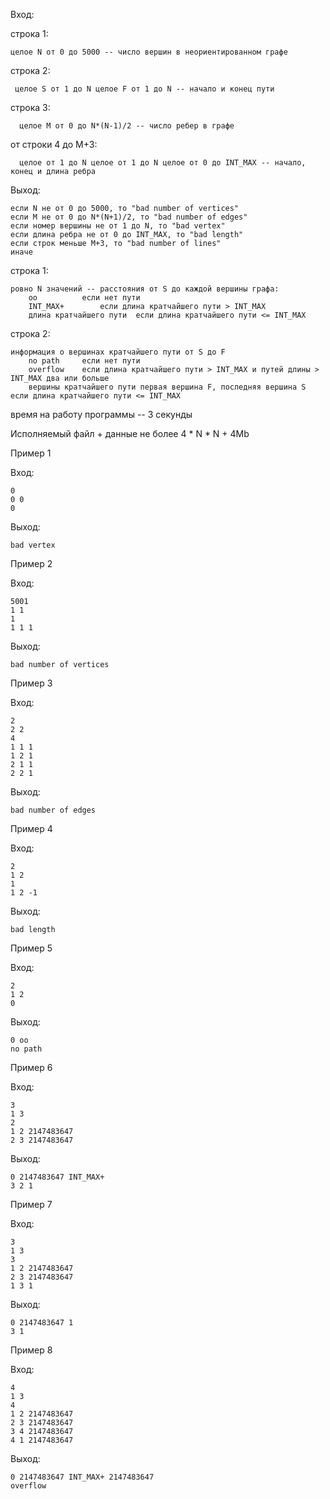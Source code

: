 Вход:

строка 1:

    целое N от 0 до 5000 -- число вершин в неориентированном графе
строка 2:
    
     целое S от 1 до N целое F от 1 до N -- начало и конец пути
строка 3:
    
      целое M от 0 до N*(N-1)/2 -- число ребер в графе
от строки 4 до M+3:
    
      целое от 1 до N целое от 1 до N целое от 0 до INT_MAX -- начало, конец и длина ребра

Выход:

	если N не от 0 до 5000, то "bad number of vertices"
	если M не от 0 до N*(N+1)/2, то "bad number of edges"
	если номер вершины не от 1 до N, то "bad vertex"
	если длина ребра не от 0 до INT_MAX, то "bad length"
	если строк меньше M+3, то "bad number of lines"
	иначе
строка 1:

	ровно N значений -- расстояния от S до каждой вершины графа:
		oo			если нет пути
		INT_MAX+		если длина кратчайшего пути > INT_MAX
		длина кратчайшего пути	если длина кратчайшего пути <= INT_MAX
строка 2:

	информация о вершинах кратчайшего пути от S до F
		no path		если нет пути
		overflow	если длина кратчайшего пути > INT_MAX и путей длины > INT_MAX два или больше
		вершины кратчайшего пути первая вершина F, последняя вершина S если длина кратчайшего пути <= INT_MAX

время на работу программы -- 3 секунды

Исполняемый файл + данные не более 4 * N * N + 4Mb

Пример 1

Вход:

    0
    0 0
    0

Выход:

    bad vertex

Пример 2

Вход:

    5001
    1 1
    1
    1 1 1
Выход:

    bad number of vertices

Пример 3

Вход:

    2
    2 2
    4
    1 1 1
    1 2 1
    2 1 1
    2 2 1
Выход:

    bad number of edges

Пример 4

Вход:

    2
    1 2
    1
    1 2 -1
Выход:

    bad length

Пример 5

Вход:

    2
    1 2
    0
Выход:

    0 oo
    no path

Пример 6

Вход:

    3
    1 3
    2
    1 2 2147483647
    2 3 2147483647
Выход:

    0 2147483647 INT_MAX+
    3 2 1
    
Пример 7

Вход:

    3
    1 3
    3
    1 2 2147483647
    2 3 2147483647
    1 3 1
Выход:

    0 2147483647 1
    3 1

Пример 8

Вход:

    4
    1 3
    4
    1 2 2147483647
    2 3 2147483647
    3 4 2147483647
    4 1 2147483647
Выход:

    0 2147483647 INT_MAX+ 2147483647
    overflow
